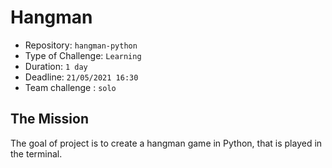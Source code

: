 # Hangman
* Repository: ```hangman-python```
* Type of Challenge: ```Learning```
* Duration: ```1 day```
* Deadline: ```21/05/2021 16:30```
* Team challenge : ```solo```

## The Mission

The goal of project is to create a hangman game in Python, that is played in the terminal.
